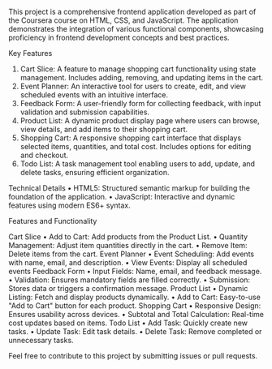 This project is a comprehensive frontend application developed as part of the Coursera course on HTML, CSS, and JavaScript. 
The application demonstrates the integration of various functional components, showcasing proficiency in frontend development concepts and best practices.

Key Features
1.	Cart Slice: A feature to manage shopping cart functionality using state management. Includes adding, removing, and updating items in the cart.
2.	Event Planner: An interactive tool for users to create, edit, and view scheduled events with an intuitive interface.
3.	Feedback Form: A user-friendly form for collecting feedback, with input validation and submission capabilities.
4.	Product List: A dynamic product display page where users can browse, view details, and add items to their shopping cart.
5.	Shopping Cart: A responsive shopping cart interface that displays selected items, quantities, and total cost. Includes options for editing and checkout.
6.	Todo List: A task management tool enabling users to add, update, and delete tasks, ensuring efficient organization.
   
Technical Details
•	HTML5: Structured semantic markup for building the foundation of the application.
•	JavaScript: Interactive and dynamic features using modern ES6+ syntax.

Features and Functionality

Cart Slice
•	Add to Cart: Add products from the Product List.
•	Quantity Management: Adjust item quantities directly in the cart.
•	Remove Item: Delete items from the cart.
Event Planner
•	Event Scheduling: Add events with name, email, and description.
•	View Events: Display all scheduled events 
Feedback Form
•	Input Fields: Name, email, and feedback message.
•	Validation: Ensures mandatory fields are filled correctly.
•	Submission: Stores data or triggers a confirmation message.
Product List
•	Dynamic Listing: Fetch and display products dynamically.
•	Add to Cart: Easy-to-use "Add to Cart" button for each product.
Shopping Cart
•	Responsive Design: Ensures usability across devices.
•	Subtotal and Total Calculation: Real-time cost updates based on items.
Todo List
•	Add Task: Quickly create new tasks.
•	Update Task: Edit task details.
•	Delete Task: Remove completed or unnecessary tasks.

Feel free to contribute to this project by submitting issues or pull requests.

